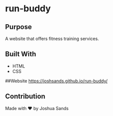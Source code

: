 # run-buddy

## Purpose
A website that offers fitness training services.

## Built With
* HTML
* CSS

##Website
https://joshsands.github.io/run-buddy/

## Contribution
Made with ❤️ by Joshua Sands
